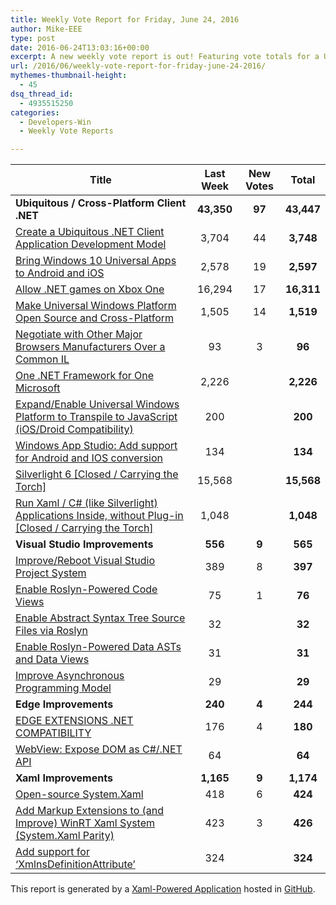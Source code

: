```yaml
---
title: Weekly Vote Report for Friday, June 24, 2016
author: Mike-EEE
type: post
date: 2016-06-24T13:03:16+00:00
excerpt: A new weekly vote report is out! Featuring vote totals for a Ubiquitous / Cross-Platform Client .NET (+97 New/43,447 Total), Visual Studio Improvements (+9 New/565 Total), Edge Improvements (+4 New/244 Total), and Xaml Improvements (+9 New/1,174 Total).
url: /2016/06/weekly-vote-report-for-friday-june-24-2016/
mythemes-thumbnail-height:
  - 45
dsq_thread_id:
  - 4935515250
categories:
  - Developers-Win
  - Weekly Vote Reports

---
```

| Title                                                                                                     | Last Week  |      <span class="new">New Votes</span>      |   Total    |
| --------------------------------------------------------------------------------------------------------- |:----------:|:--------------------------------------------:|:----------:|
| **Ubiquitous / Cross-Platform Client .NET**                                                               | **43,350** | <span class="new"><strong>97</strong></span> | **43,447** |
| [Create a Ubiquitous .NET Client Application Development Model][1]                                        |   3,704    |         <span class="new">44</span>          | **3,748**  |
| [Bring Windows 10 Universal Apps to Android and iOS][2]                                                   |   2,578    |         <span class="new">19</span>          | **2,597**  |
| [Allow .NET games on Xbox One][3]                                                                         |   16,294   |         <span class="new">17</span>          | **16,311** |
| [Make Universal Windows Platform Open Source and Cross-Platform][4]                                       |   1,505    |         <span class="new">14</span>          | **1,519**  |
| [Negotiate with Other Major Browsers Manufacturers Over a Common IL][5]                                   |     93     |          <span class="new">3</span>          |   **96**   |
| [One .NET Framework for One Microsoft][6]                                                                 |   2,226    |          <span class="new"></span>           | **2,226**  |
| [Expand/Enable Universal Windows Platform to Transpile to JavaScript (iOS/Droid Compatibility)][7]        |    200     |          <span class="new"></span>           |  **200**   |
| [Windows App Studio: Add support for Android and IOS conversion][8]                                       |    134     |          <span class="new"></span>           |  **134**   |
| [Silverlight 6 [Closed / Carrying the Torch]][9]                                                          |   15,568   |          <span class="new"></span>           | **15,568** |
| [Run Xaml / C# (like Silverlight) Applications Inside, without Plug-in [Closed / Carrying the Torch]][10] |   1,048    |          <span class="new"></span>           | **1,048**  |
| **Visual Studio Improvements**                                                                            |  **556**   | <span class="new"><strong>9</strong></span>  |  **565**   |
| [Improve/Reboot Visual Studio Project System][11]                                                         |    389     |          <span class="new">8</span>          |  **397**   |
| [Enable Roslyn-Powered Code Views][12]                                                                    |     75     |          <span class="new">1</span>          |   **76**   |
| [Enable Abstract Syntax Tree Source Files via Roslyn][13]                                                 |     32     |          <span class="new"></span>           |   **32**   |
| [Enable Roslyn-Powered Data ASTs and Data Views][14]                                                      |     31     |          <span class="new"></span>           |   **31**   |
| [Improve Asynchronous Programming Model][15]                                                              |     29     |          <span class="new"></span>           |   **29**   |
| **Edge Improvements**                                                                                     |  **240**   | <span class="new"><strong>4</strong></span>  |  **244**   |
| [EDGE EXTENSIONS .NET COMPATIBILITY][16]                                                                  |    176     |          <span class="new">4</span>          |  **180**   |
| [WebView: Expose DOM as C#/.NET API][17]                                                                  |     64     |          <span class="new"></span>           |   **64**   |
| **Xaml Improvements**                                                                                     | **1,165**  | <span class="new"><strong>9</strong></span>  | **1,174**  |
| [Open-source System.Xaml][18]                                                                             |    418     |          <span class="new">6</span>          |  **424**   |
| [Add Markup Extensions to (and Improve) WinRT Xaml System (System.Xaml Parity)][19]                       |    423     |          <span class="new">3</span>          |  **426**   |
| [Add support for &#8216;XmlnsDefinitionAttribute&#8217;][20]                                              |    324     |          <span class="new"></span>           |  **324**   |

This report is generated by a [Xaml-Powered Application][21] hosted in [GitHub][22].

 [1]: http://visualstudio.uservoice.com/forums/121579-visual-studio/suggestions/10027638-create-a-ubiquitous-net-client-application-develo
 [2]: https://visualstudio.uservoice.com/forums/121579-visual-studio-2015/suggestions/8912350-bring-windows-10-universal-apps-to-android-and-ios
 [3]: https://visualstudio.uservoice.com/forums/121579-visual-studio-2015/suggestions/4233646-allow-net-games-on-xbox-one
 [4]: https://wpdev.uservoice.com/forums/110705-dev-platform/suggestions/7989744-make-universal-windows-platform-open-source-and-cr
 [5]: https://wpdev.uservoice.com/forums/257854-microsoft-edge-developer/suggestions/11392869-negociate-with-other-major-browsers-maufacturers-o
 [6]: http://visualstudio.uservoice.com/forums/121579-visual-studio-2015/suggestions/4249140-one-net-framework-for-one-microsoft
 [7]: https://wpdev.uservoice.com/forums/110705-dev-platform/suggestions/7897380-expand-enable-universal-windows-platform-to-transp
 [8]: https://wpdev.uservoice.com/forums/216486-windows-app-studio/suggestions/9550647-add-support-for-andriod-and-ios-conversion
 [9]: http://visualstudio.uservoice.com/forums/121579-visual-studio/suggestions/3556619-silverlight-6
 [10]: https://wpdev.uservoice.com/forums/257854-microsoft-edge-developer/suggestions/8022150-run-xaml-c-like-silverlight-applications-ins
 [11]: http://visualstudio.uservoice.com/forums/121579-visual-studio/suggestions/9347001-improve-reboot-visual-studio-project-system
 [12]: http://visualstudio.uservoice.com/forums/121579-visual-studio/suggestions/10020390-enable-roslyn-powered-code-views
 [13]: http://visualstudio.uservoice.com/forums/121579-visual-studio-2015/suggestions/7066885-enable-abstract-syntax-tree-source-files-via-rosly
 [14]: http://visualstudio.uservoice.com/forums/121579-visual-studio/suggestions/10020525-enable-roslyn-powered-data-asts-and-data-views
 [15]: http://visualstudio.uservoice.com/forums/121579-visual-studio/suggestions/9126493-improve-asynchronous-programming-model
 [16]: https://wpdev.uservoice.com/forums/257854-microsoft-edge-developer/suggestions/9467958-edge-extensions-net-compatibility
 [17]: https://wpdev.uservoice.com/forums/110705-dev-platform/suggestions/9126583-webview-expose-dom-as-c-net-api
 [18]: http://visualstudio.uservoice.com/forums/121579-visual-studio-2015/suggestions/11234259-open-source-system-xaml
 [19]: https://wpdev.uservoice.com/forums/110705-dev-platform/suggestions/7232264-add-markup-extensions-to-and-improve-winrt-xaml
 [20]: https://wpdev.uservoice.com/forums/110705-universal-windows-platform/suggestions/9523650-add-support-for-xmlnsdefinitionattribute
 [21]: https://imgflip.com/i/h6ho2
 [22]: https://github.com/DevelopersWin/VoteReporter